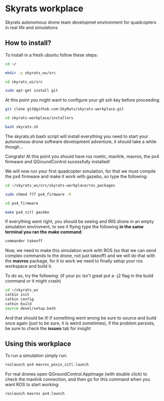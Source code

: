 # Skyrats workplace
Skyrats autonomous drone team developmet environment for quadcopters in real life and simulations

## How to install?
To install in a fresh ubuntu follow these steps:
```bash
cd ~/

mkdir -p skyrats_ws/src

cd skyrats_ws/src

sudo apt-get install git
```
At this point you might want to configure your git ssh key before proceeding
```bash
git clone git@github.com:SkyRats/skyrats-workplace.git

cd skyrats-workplace/installers

bash skyrats.sh
```
The skyrats.sh bash script will install everything you need to start your autonomous drone software development adventure, it should take a while though...

Congrats! At this point you should have ros noetic, mavlink, mavros, the px4 firmware and QGroundControl sucessfully installed!

We will now run your first quadcopter simulation, for that we must compile the px4 firmware and make it work with gazebo, so type the following:

```bash
cd ~/skyrats_ws/src/skyrats-workplace/ros_packages

sudo chmod 777 px4_firmware -R

cd px4_firmware

make px4_sitl gazebo
```
If everything went right, you should be seeing and IRIS drone in an empty simulation enviroment, to see it flying type the following **in the same terminal you ran the make command**:

```bash
commander takeoff
```

Now, we need to make this simulation work with ROS (so that we can send complex commands to the drone, not just takeoff) and we will do that with the **mavros** package, for it to work we need to finally setup your ros workspace and build it. 

To do so, try the following: (if your pc isn't great put a -j2 flag in the build command or it might crash)
```bash
cd ~/skyrats_ws
catkin init
catkin config
catkin build
source devel/setup.bash
```
And that should be it! if something went wrong be sure to source and build once again (just to be sure, it is weird sometimes), if the problem persists, be sure to check the **issues** tab for insight

## Using this workplace
To run a simulation simply run:
```bash
roslaunch px4 mavros_posix_sitl.launch
```
For real drones open QGroundControl.AppImage (with double click) to check the mavlink connection, and then go for this command when you want ROS to start working:
```bash
roslaunch mavros px4.launch
```
